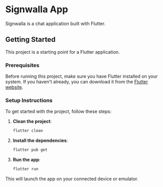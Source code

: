 
# Signwalla App

Signwalla is a chat application built with Flutter.

## Getting Started

This project is a starting point for a Flutter application.

### Prerequisites

Before running this project, make sure you have Flutter installed on your system. If you haven't already, you can download it from the [Flutter website](https://flutter.dev/docs/get-started/install).

### Setup Instructions

To get started with the project, follow these steps:

1. **Clean the project**:
   ```bash
   flutter clean
   ```

2. **Install the dependencies**:
   ```bash
   flutter pub get
   ```

3. **Run the app**:
   ```bash
   flutter run
   ```

This will launch the app on your connected device or emulator.

